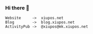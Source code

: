 ### Hi there 👋

```
Website     ->  xiupos.net
Blog        ->  blog.xiupos.net
ActivityPub ->  @xiupos@mk.xiupos.net
```
